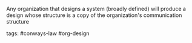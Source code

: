 Any organization that designs a system (broadly defined) will produce a design whose structure is a copy of the organization's communication structure

tags: #conways-law #org-design 
